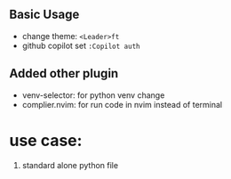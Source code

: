 ## Basic Usage

- change theme: `<Leader>ft`
- github copilot set `:Copilot auth`

## Added other plugin

- venv-selector: for python venv change
- complier.nvim: for run code in nvim instead of terminal

# use case:

1. standard alone python file
